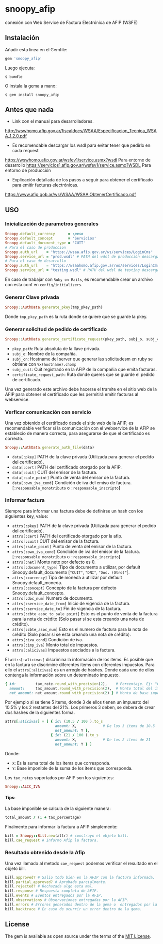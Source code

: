 # snoopy_afip
conexión con Web Service de Factura Electrónica de AFIP (WSFE)

## Instalación

Añadir esta linea en el Gemfile:

```ruby
gem 'snoopy_afip'
```

Luego ejecuta:

    $ bundle

O instala la gema a mano:

    $ gem install snoopy_afip

## Antes que nada

* Link con el manual para desarrolladores.

http://wswhomo.afip.gov.ar/fiscaldocs/WSAA/Especificacion_Tecnica_WSAA_1.2.0.pdf

* Es recomendable descargar los wsdl para evitar tener que pedirlo en cada request

https://wswhomo.afip.gov.ar/wsfev1/service.asmx?wsdl  Para entorno de desarrollo
https://servicios1.afip.gov.ar/wsfev1/service.asmx?WSDL Para entorno de producción

* Explicación detallada de los pasos a seguir para obtener el certificado para emitir facturas electrónicas.

https://www.afip.gob.ar/ws/WSAA/WSAA.ObtenerCertificado.pdf



## USO

### Inicialización de parametros generales

```ruby
Snoopy.default_currency      = :peso
Snoopy.default_concept       = 'Servicios'
Snoopy.default_document_type = 'CUIT'
# Para el caso de produccion
Snoopy.auth_url    = "https://wsaa.afip.gov.ar/ws/services/LoginCms" 
Snoopy.service_url = "prod.wsdl" # PATH del wdsl de producción descargado
# Para el caso de desarrollo
Snoopy.auth_url    = "https://wsaahomo.afip.gov.ar/ws/services/LoginCms"
Snoopy.service_url = "testing.wsdl" # PATH del wdsl de testing descargado
```

En caso de trabajar con `Ruby on Rails`, es recomendable crear un archivo con esta conf en `config/initializers`.

### Generar Clave privada
```ruby
Snoopy::AuthData.generate_pkey(tmp_pkey_path)
```
Donde `tmp_pkey_path` es la ruta donde se quiere que se guarde la pkey.

### Generar solicitud de pedido de certificado

```ruby
Snoopy::AuthData.generate_certificate_request(pkey_path, subj_o, subj_cn, subj_cuit, certificate_request_path)
```

* `pkey_path`: Ruta absoluta de la llave privada.
* `subj_o`: Nombre de la compañia.
* `subj_cn`: Hostname del server que generar las solicitudesm en ruby se obtiene con `%x(hostname).chomp`
* `subj_cuit`: Cuit registrado en la AFIP de la compañia que emita facturas.
* `certificate_request_path`: Ruta donde queres que se guarde el pedido de certificado.

Una vez generado este archivo debe hacerse el tramite en el sitio web de la AFIP para obtener el certificado que les permitirá emitir facturas al webservice.

<!-- Snoopy::AuthData.generate_auth_file(data) -->

<!-- data[:pkey] pkey_path, -->
<!-- data[:cert]          certificate_path, -->
<!-- data[:taxpayer]cuit: taxpayer_identification_number, -->
<!--           sale_point: sale_point, -->
<!--           own_iva_cond: vat_condition == ArgentinaResponsableMonotributo ? :responsable_monotributo : :responsable_inscripto -->

### Verficar comunicación con servicio

Una vez obtenido el certificado desde el sitio web de la AFIP, es recomendable verificar si la comunicación con el webservice de la AFIP se establecio de manera correcta, para asegurarse de que el certificado es correcto.

```ruby
Snoopy::AuthData.generate_auth_file(data)
```

* `data[:pkey]`         PATH de la clave privada (Utilizada para generar el pedido del certificado).
* `data[:cert]`         PATH del certificado otorgado por la AFIP.
* `data[:cuit]`         CUIT del emisor de la factura.
* `data[:sale_point]`   Punto de venta del emisor de la factura.
* `data[:own_iva_cond]` Condición de iva del emiso de factura. [`:responsable_monotributo` o `:responsable_inscripto`]

### Informar factura
Siempre para informar una factura debe de definirse un hash con los siguientes key, value:

* `attrs[:pkey]`                    PATH de la clave privada (Utilizada para generar el pedido del certificado).
* `attrs[:cert]`                    PATH del certificado otorgado por la afip.
* `attrs[:cuit]`                    CUIT del emisor de la factura.
* `attrs[:sale_point]`              Punto de venta del emisor de la factura.
* `attrs[:own_iva_cond]`            Condición de iva del emisor de la factura. [`:responsable_monotributo` o `:responsable_inscripto`]
* `attrs[:net]`                     Monto neto por defecto es 0.
* `attrs[:document_type]`           Tipo de documento a utilizar, por default Snoopy.default_documento [`"CUIT"`, `"DNI"`, `"Doc. (Otro)"`].
* `attrs[:currency]`                Tipo de moneda a utilizar por default Snoopy.default_moneda.
* `attrs[:concept]`                 Concepto de la factura por defecto Snoopy.default_concepto.
* `attrs[:doc_num]`                 Numero de documento.
* `attrs[:service_date_from]`       Inicio de vigencia de la factura.
* `attrs[:service_date_to]`         Fin de vigencia de la factura.
* `attrs[:cbte_asoc_to_sale_point]` Esto es el punto de venta de la factura para la nota de crédito (Solo pasar si se esta creando una nota de crédito).
* `attrs[:cbte_asoc_num]`           Esto es el numero de factura para la nota de crédito (Solo pasar si se esta creando una nota de crédito).
* `attrs[:iva_cond]`                Condición de iva.
* `attrs[:imp_iva]`                 Monto total de impuestos.
* `attrs[:alicivas]`                Impuestos asociados a la factura.

El `attrs[:alicivas]` discrimina la información de los items. Es posible que en la factura se discrimine diferentes items con diferentes impuestos. Para ello el `attrs[:alicivas]` es un arreglo de hashes. Donde cada uno de ellos contenga la información sobre un determinado impuesto.

```ruby
{ id:         tax_rate.round_with_precision(2),    # Porcentaje. Ej: "0.105", "0.21", "0.27"
  amount:     tax_amount.round_with_precision(2),  # Monto total del item.
  net_amount: net_amount.round_with_precision(2) } # Monto de base imponible.
```

Por ejemplo si se tiene 5 items, donde 3 de ellos tienen un impuesto del 10.5% y los 2 restantes del 21%. Los primeros 3 deben, se debera de crear dos hashes de la siguientes forma.

```ruby
attrs[:alicivas] = [ { id: (10.5 / 100 ).to_s 
                       amount: X,            # De los 3 items de 10.5
                       net_amount: Y },
                     { id: (21 / 100 ).to_s 
                       amount: X,            # De los 2 items de 21
                       net_amount: Y } ]
```
Donde: 

* `X`: Es la suma total de los items que corresponda.
* `Y`: Base imponible de la suma de los items que corresponda.

Los `tax_rates` soportados por AFIP son los siguientes:

```ruby
Snoopy::ALIC_IVA
```

#### Tips:

La base imponible se calcula de la siguiente manera:

```ruby
total_amount / (1 + tax_percentage)
```

Finalmente para informar la factura a AFIP simplemente:

```ruby
bill = Snoopy::Bill.new(attr) # construyo el objeto bill.
bill.cae_request # Informo Afip la factura.
```

### Resultado obtenido desde la Afip

Una vez llamado al metodo `cae_request` podemos verificar el resultado en el objeto bill.

```ruby
bill.approved? # Salio todo bien en la AFIP con la factura informada.
bill.partial_approved? # Aprobada parcialmente.
bill.rejected? # Rechazada algo esta mal.
bill.response # Respuesta completa de AFIP.
bill.events # Eventos entregados por la AFIP.
bill.observations # Observaciones entregadas por la AFIP.
bill.errors # Errores generados dentro de la gema o  entregados por la AFIP.
bill.backtrace # En caso de ocurrir un error dentro de la gema.
```
## License

The gem is available as open source under the terms of the [MIT License](http://opensource.org/licenses/MIT).
